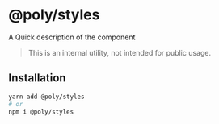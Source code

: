 # @poly/styles

A Quick description of the component

> This is an internal utility, not intended for public usage.

## Installation

```sh
yarn add @poly/styles
# or
npm i @poly/styles
```
